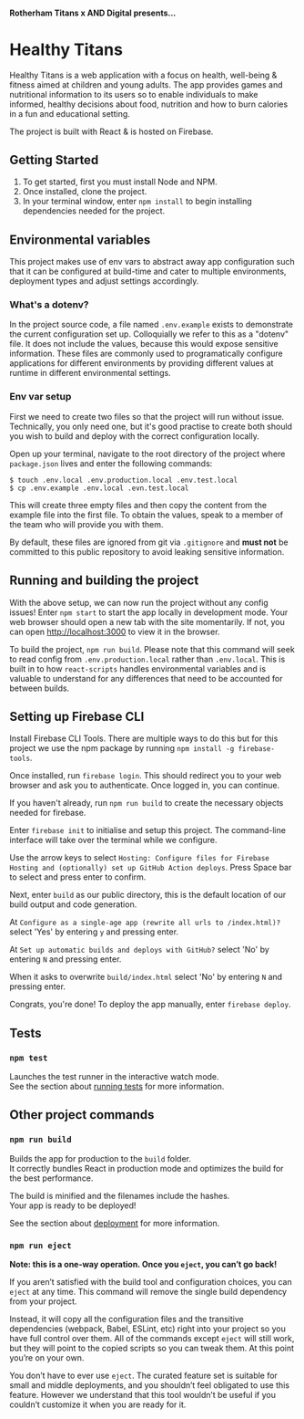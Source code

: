 #### Rotherham Titans x AND Digital presents...
# Healthy Titans

Healthy Titans is a web application with a focus on health, well-being & fitness aimed at children
and young adults. The app provides games and nutritional information to its users so to enable
individuals to make informed, healthy decisions about food, nutrition and how to burn calories in a
fun and educational setting.

The project is built with React & is hosted on Firebase.


## Getting Started

1. To get started, first you must install Node and NPM.
2. Once installed, clone the project.
3. In your terminal window, enter `npm install` to begin installing dependencies needed for the project.

## Environmental variables
This project makes use of env vars to abstract away app configuration such that it can be configured
at build-time and cater to multiple environments, deployment types and adjust settings accordingly.

### What's a dotenv?
In the project source code, a file named `.env.example` exists to demonstrate the current configuration
set up. Colloquially we refer to this as a "dotenv" file. It does not include the values, because
this would expose sensitive information. These files are commonly used to programatically configure
applications for different environments by providing different values at runtime in different environmental settings.

### Env var setup
First we need to create two files so that the project will run without issue. Technically, you only
need one, but it's good practise to create both should you wish to build and deploy with the correct
configuration locally.

Open up your terminal, navigate to the root directory of the project where `package.json` lives and
enter the following commands:
```
$ touch .env.local .env.production.local .env.test.local
$ cp .env.example .env.local .evn.test.local
```
This will create three empty files and then copy the content from the example file into the first
file. To obtain the values, speak to a member of the team who will provide you with them.

By default, these files are ignored from git via `.gitignore` and **must not** be committed to
this public repository to avoid leaking sensitive information.

## Running and building the project
With the above setup, we can now run the project without any config issues! Enter `npm start` to
start the app locally in development mode. Your web browser should open a new tab with the site
momentarily. If not, you can open [http://localhost:3000](http://localhost:3000) to view it in the
browser.

To build the project, `npm run build`. Please note that this command will seek to read config from
`.env.production.local` rather than `.env.local`. This is built in to how `react-scripts` handles
environmental variables and is valuable to understand for any differences that need to be accounted
for between builds.

## Setting up Firebase CLI
Install Firebase CLI Tools. There are multiple ways to do this but for this project we use the
npm package by running `npm install -g firebase-tools`.

Once installed, run `firebase login`. This should redirect you to your web browser and ask you to
authenticate. Once logged in, you can continue.

If you haven't already, run `npm run build` to create the necessary objects needed for firebase.

Enter `firebase init` to initialise and setup this project. The command-line interface will take
over the terminal while we configure.

Use the arrow keys to select `Hosting: Configure files for Firebase Hosting and (optionally) set up GitHub Action deploys`.
Press Space bar to select and press enter to confirm.

Next, enter `build` as our public directory, this is the default location of our build output and
code generation.

At `Configure as a single-age app (rewrite all urls to /index.html)?` select 'Yes' by entering `y` and pressing enter.

At `Set up automatic builds and deploys with GitHub?` select 'No' by entering `N` and pressing enter.

When it asks to overwrite `build/index.html` select 'No' by entering `N` and pressing enter.

Congrats, you're done! To deploy the app manually, enter `firebase deploy`.




## Tests

### `npm test`
Launches the test runner in the interactive watch mode.\
See the section about [running tests](https://facebook.github.io/create-react-app/docs/running-tests) for more information.

## Other project commands

### `npm run build`

Builds the app for production to the `build` folder.\
It correctly bundles React in production mode and optimizes the build for the best performance.

The build is minified and the filenames include the hashes.\
Your app is ready to be deployed!

See the section about [deployment](https://facebook.github.io/create-react-app/docs/deployment) for more information.

### `npm run eject`

**Note: this is a one-way operation. Once you `eject`, you can’t go back!**

If you aren’t satisfied with the build tool and configuration choices, you can `eject` at any time. This command will remove the single build dependency from your project.

Instead, it will copy all the configuration files and the transitive dependencies (webpack, Babel, ESLint, etc) right into your project so you have full control over them. All of the commands except `eject` will still work, but they will point to the copied scripts so you can tweak them. At this point you’re on your own.

You don’t have to ever use `eject`. The curated feature set is suitable for small and middle deployments, and you shouldn’t feel obligated to use this feature. However we understand that this tool wouldn’t be useful if you couldn’t customize it when you are ready for it.
